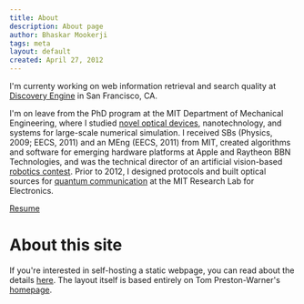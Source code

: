 ```yaml
---
title: About
description: About page
author: Bhaskar Mookerji
tags: meta
layout: default
created: April 27, 2012
---
```


I'm currenty working on web information retrieval and search quality at
[Discovery Engine](http://discoveryengine.com) in San Francisco, CA.

I'm on leave from the PhD program at the MIT Department of Mechanical
Engineering, where I studied
[novel optical devices](http://web.mit.edu/nanophotonics/), nanotechnology, and
systems for large-scale numerical simulation. I received SBs (Physics, 2009;
EECS, 2011) and an MEng (EECS, 2011) from MIT, created algorithms and software
for emerging hardware platforms at Apple and Raytheon BBN Technologies, and was
the technical director of an artificial vision-based
[robotics contest](http://maslab.mit.edu/).  Prior to 2012, I designed
protocols and built optical sources for
[quantum communication](http://www.rle.mit.edu/qoptics/) at the MIT Research
Lab for Electronics.

[Resume](http://dl.dropbox.com/u/3651609/resources/doc/resume-mookerji.pdf)


# About this site

If you're interested in self-hosting a static webpage, you can read about the
details [here](https://github.com/mookerji/spin-one.org). The layout itself is
based entirely on Tom Preston-Warner's
[homepage](https://github.com/mojombo/mojombo.github.com).

